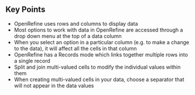 ## Key Points


- OpenRefine uses rows and columns to display data
- Most options to work with data in OpenRefine are accessed through a drop down menu at the top of a data column
- When you select an option in a particular column (e.g. to make a change to the data), it will affect all the cells in that column
- OpenRefine has a Records mode which links together multiple rows into a single record
- Split and join multi-valued cells to modify the individual values within them
- When creating multi-valued cells in your data, choose a separator that will not appear in the data values
